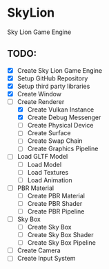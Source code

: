 # SkyLion
 Sky Lion Game Engine

## TODO:
- [x] Create Sky Lion Game Engine
- [x] Setup GitHub Repository
- [x] Setup third party libraries
- [x] Create Window
- [ ] Create Renderer
  - [x] Create Vulkan Instance
  - [x] Create Debug Messenger
  - [ ] Create Physical Device
  - [ ] Create Surface
  - [ ] Create Swap Chain
  - [ ] Create Graphics Pipeline
- [ ] Load GLTF Model
  - [ ] Load Model
  - [ ] Load Textures
  - [ ] Load Animation
- [ ] PBR Material
  - [ ] Create PBR Material
  - [ ] Create PBR Shader
  - [ ] Create PBR Pipeline
- [ ] Sky Box
  - [ ] Create Sky Box
  - [ ] Create Sky Box Shader
  - [ ] Create Sky Box Pipeline
- [ ] Create Camera
- [ ] Create Input System